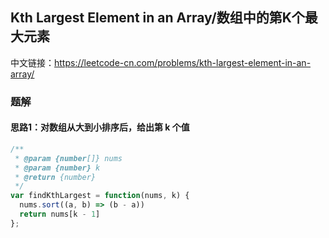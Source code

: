 ## Kth Largest Element in an Array/数组中的第K个最大元素
中文链接：https://leetcode-cn.com/problems/kth-largest-element-in-an-array/

### 题解
#### 思路1：对数组从大到小排序后，给出第 k 个值
```js
/**
 * @param {number[]} nums
 * @param {number} k
 * @return {number}
 */
var findKthLargest = function(nums, k) {
  nums.sort((a, b) => (b - a))
  return nums[k - 1]
};
```